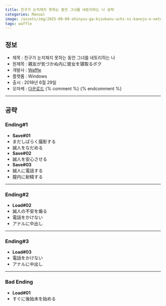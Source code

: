 ```yaml
---
title: 친구가 눈치채지 못하는 동안 그녀를 네토리하는 나 공략
categories: Manual
image: /assets/img/2025-09-09-shinyuu-ga-kizukanu-uchi-ni-kanojo-o-netoru-boku-1.jpg
tags: waffle
---
```


## 정보

* 제목 : 친구가 눈치채지 못하는 동안 그녀를 네토리하는 나
* 원제목 : 親友が気づかぬ内に彼女を寝取るボク
* 개발사 : [Waffle](/tags/waffle)
* 플랫폼 : Windows
* 출시 : 2018년 6월 29일
* 오마케 : [다운로드](/assets/omake/shinyuu-ga-kizukanu-uchi-ni-kanojo-o-netoru-boku.zip)
{% comment %}
{% endcomment %}

---

## 공략

### Ending#1

* **Save#01**
* まだしばらく撮影する
* 誠人をなだめる
* **Save#02**
* 誠人を安心させる
* **Save#03**
* 誠人に電話する
* 膣内に射精する

---

### Ending#2

* **Load#02**
* 誠人の不安を煽る
* 電話をかけない
* アナルに中出し

---

### Ending#3

* **Load#03**
* 電話をかけない
* アナルに中出し

---

### Bad Ending

* **Load#01**
* すぐに後始末を始める
